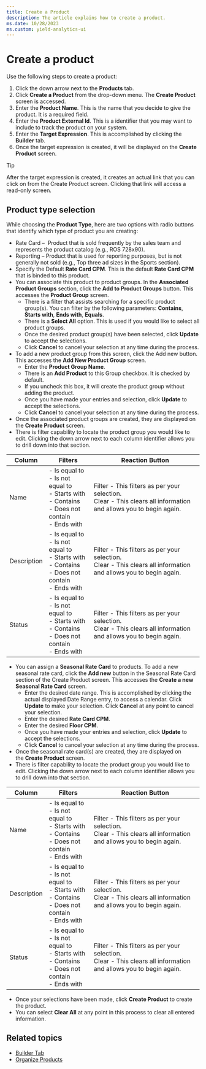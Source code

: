 ```yaml
---
title: Create a Product
description: The article explains how to create a product.
ms.date: 10/28/2023
ms.custom: yield-analytics-ui
---
```

# Create a product

Use the following steps to create a product:

1. Click the down arrow next to the **Products** tab.
2. Click **Create a Product** from the drop-down menu. The **Create Product** screen is accessed.
3. Enter the **Product Name**. This is the name that you decide to give the product. It is a required field.
4. Enter the **Product External Id**. This is a identifier that you may want to include to track the product on your system.
5. Enter the **Target Expression**. This is accomplished by clicking the **Builder** tab.
6. Once the target expression is created, it will be displayed on the **Create Product** screen.

> [!TIP]
> After the target expression is created, it creates an actual link that you can click on from the Create Product screen. Clicking that link will access a read-only screen.

## Product type selection

While choosing the **Product Type**, here are two options with radio buttons that identify which type of product you are creating:

- Rate Card –  Product that is sold frequently by the sales team and represents the product catalog (e.g., ROS 728x90).
- Reporting – Product that is used for reporting purposes, but is not generally not sold (e.g., Top three ad sizes in the Sports section).
- Specify the Default **Rate Card CPM**. This is the default **Rate Card CPM** that is binded to this product.
- You can associate this product to product groups. In the
  **Associated Product Groups** section, click the **Add to Product Groups** button. This accesses the **Product
  Group** screen.
  - There is a filter that assists searching for a specific product group(s). You can filter by the following parameters: **Contains**, **Starts with**, **Ends with**, **Equals**.
  - There is a **Select All** option. This is used if you would like to select all product groups.
  - Once the desired product group(s) have been selected, click **Update** to accept the selections.
  - Click **Cancel** to cancel your selection at any time during the process.
- To add a new product group from this screen, click the
  Add new button. This accesses the **Add New Product Group** screen.
  - Enter the **Product Group Name**.
  - There is an **Add Product** to this Group checkbox. It is checked by default.
  - If you uncheck this box, it will create the product group without adding the product.
  - Once you have made your entries and selection,
    click **Update** to accept the selections.
  - Click **Cancel** to cancel your selection at any time during the process.
- Once the associated product groups are created, they are displayed on the **Create Product** screen.
- There is filter capability to locate the product group you would like to edit. Clicking the down arrow next to each column identifier allows you to drill down into that section.

| Column | Filters | Reaction Button |
|---|---|---|
| Name | - Is equal to<br> - Is not equal to<br> - Starts with<br> - Contains<br> - Does not contain<br> - Ends with | Filter - This filters as per your selection.<br>Clear - This clears all information and allows you to begin again. |
| Description | - Is equal to<br> - Is not equal to<br> - Starts with<br> - Contains<br> - Does not contain<br> - Ends with | Filter - This filters as per your selection.<br> Clear - This clears all information and allows you to begin again. |
| Status | - Is equal to<br> - Is not equal to<br> - Starts with<br> - Contains<br> - Does not contain<br> - Ends with | Filter - This filters as per your selection.<br>Clear - This clears all information and allows you to begin again. |

- You can assign a **Seasonal Rate Card** to products. To add a new seasonal rate card, click the **Add new** button
  in the Seasonal Rate Card section of the Create Product screen. This accesses the **Create a new Seasonal Rate
  Card** screen.
  - Enter the desired date range. This is accomplished by clicking the actual displayed Date Range entry, to access a calendar. Click **Update** to make your selection.
    Click **Cancel** at any point to cancel your selection.
  - Enter the desired **Rate Card CPM**.
  - Enter the desired **Floor CPM**.
  - Once you have made your entries and selection,
    click **Update** to accept the selections.
  - Click **Cancel** to cancel your
    selection at any time during the process.
- Once the seasonal rate card(s) are created, they are displayed on the **Create Product** screen.
- There is filter capability to locate the product group you would like to edit. Clicking the down arrow next to each column identifier allows you to drill down into that section.

| Column | Filters | Reaction Button |
|---|---|---|
| Name | - Is equal to<br> - Is not equal to<br> - Starts with<br> - Contains<br> - Does not contain<br> - Ends with | Filter - This filters as per your selection.<br> Clear - This clears all information and allows you to begin again. |
| Description | - Is equal to<br> - Is not equal to<br> - Starts with<br> - Contains<br> - Does not contain<br> - Ends with | Filter - This filters as per your selection.<br> Clear - This clears all information and allows you to begin again. |
| Status | - Is equal to<br> - Is not equal to<br> - Starts with<br> - Contains<br> - Does not contain<br> - Ends with | Filter - This filters as per your selection.<br>Clear - This clears all information and allows you to begin again. |

- Once your selections have been made, click **Create Product** to create the product.
- You can select **Clear All** at any point in this process to clear all entered information.

## Related topics

- [Builder Tab](builder-tab.md)
- [Organize Products](organize-products.md)
